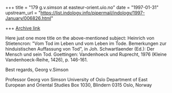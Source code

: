 +++
title = "179 g.v.simson at easteur-orient.uio.no"
date = "1997-01-31"
upstream_url = "https://list.indology.info/pipermail/indology/1997-January/006826.html"

+++
[Archive link](https://list.indology.info/pipermail/indology/1997-January/006826.html)


Here just one more title on the above-mentioned subject:
Heinrich von Stietencron: "Vom Tod im Leben und vom Leben im Tode.
Bemerkungen zur hinduistischen Auffassung von Tod", in Joh. Schwartlaender
(Ed.): Der Mensch und sein Tod. Goettingen: Vandenhoeck und Ruprecht, 1976
(Kleine Vandenhoeck-Reihe, 1426), p. 146-161.

Best regards,
                        Georg v.Simson

Professor Georg von Simson
University of Oslo
Department of East European and Oriental Studies
Box 1030, Blindern
0315 Oslo, Norway






